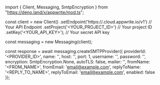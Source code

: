 import { Client, Messaging, SmtpEncryption } from "https://deno.land/x/appwrite/mod.ts";

const client = new Client()
    .setEndpoint('https://<REGION>.cloud.appwrite.io/v1') // Your API Endpoint
    .setProject('<YOUR_PROJECT_ID>') // Your project ID
    .setKey('<YOUR_API_KEY>'); // Your secret API key

const messaging = new Messaging(client);

const response = await messaging.createSMTPProvider({
    providerId: '<PROVIDER_ID>',
    name: '<NAME>',
    host: '<HOST>',
    port: 1,
    username: '<USERNAME>',
    password: '<PASSWORD>',
    encryption: SmtpEncryption.None,
    autoTLS: false,
    mailer: '<MAILER>',
    fromName: '<FROM_NAME>',
    fromEmail: 'email@example.com',
    replyToName: '<REPLY_TO_NAME>',
    replyToEmail: 'email@example.com',
    enabled: false
});
